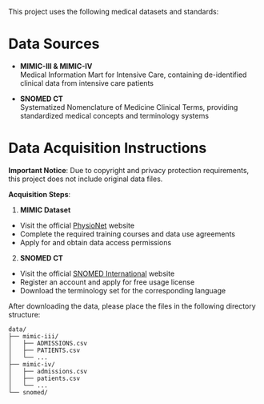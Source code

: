 This project uses the following medical datasets and standards:

# Data Sources

- **MIMIC-III & MIMIC-IV**  
Medical Information Mart for Intensive Care, containing de-identified clinical data from intensive care patients

- **SNOMED CT**  
Systematized Nomenclature of Medicine Clinical Terms, providing standardized medical concepts and terminology systems

# Data Acquisition Instructions

**Important Notice**: Due to copyright and privacy protection requirements, this project does not include original data files.

**Acquisition Steps**:

1. **MIMIC Dataset**
 - Visit the official [PhysioNet](https://physionet.org/) website
 - Complete the required training courses and data use agreements
 - Apply for and obtain data access permissions

2. **SNOMED CT**
 - Visit the official [SNOMED International](https://www.nlm.nih.gov/healthit/snomedct/index.html) website
 - Register an account and apply for free usage license
 - Download the terminology set for the corresponding language

After downloading the data, please place the files in the following directory structure:

```
data/
├── mimic-iii/
│   ├── ADMISSIONS.csv
│   ├── PATIENTS.csv
│   └── ...
├── mimic-iv/
│   ├── admissions.csv
│   ├── patients.csv
│   └── ...
└── snomed/
```
